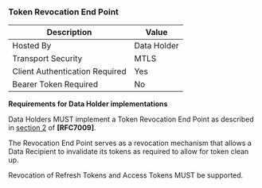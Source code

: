 ### Token Revocation End Point

| Description | Value   |
|---|---|
| Hosted By  | Data Holder |
|  Transport Security |  MTLS |
| Client Authentication Required| Yes |
| Bearer Token Required| No |

**Requirements for Data Holder implementations**

Data Holders MUST implement a Token Revocation End Point as described in [section 2](https://tools.ietf.org/html/rfc7009#section-2) of **[RFC7009]**.

The Revocation End Point serves as a revocation mechanism that allows a Data Recipient to invalidate its tokens as required to allow for token clean up.

Revocation of Refresh Tokens and Access Tokens MUST be supported.
